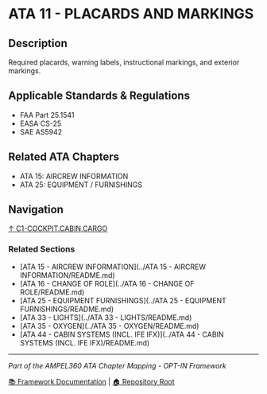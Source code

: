 # ATA 11 - PLACARDS AND MARKINGS

## Description

Required placards, warning labels, instructional markings, and exterior markings.

## Applicable Standards & Regulations

- FAA Part 25.1541
- EASA CS-25
- SAE AS5942

## Related ATA Chapters

- ATA 15: AIRCREW INFORMATION
- ATA 25: EQUIPMENT / FURNISHINGS

## Navigation

[↑ C1-COCKPIT.CABIN,CARGO](../README.md)

### Related Sections

- [ATA 15 - AIRCREW INFORMATION](../ATA 15 - AIRCREW INFORMATION/README.md)
- [ATA 16 - CHANGE OF ROLE](../ATA 16 - CHANGE OF ROLE/README.md)
- [ATA 25 - EQUIPMENT FURNISHINGS](../ATA 25 - EQUIPMENT FURNISHINGS/README.md)
- [ATA 33 - LIGHTS](../ATA 33 - LIGHTS/README.md)
- [ATA 35 - OXYGEN](../ATA 35 - OXYGEN/README.md)
- [ATA 44 - CABIN SYSTEMS (INCL. IFE IFX)](../ATA 44 - CABIN SYSTEMS (INCL. IFE IFX)/README.md)

---

*Part of the AMPEL360 ATA Chapter Mapping - OPT-IN Framework*

[📚 Framework Documentation](../../README.md) | [🏠 Repository Root](../../../README.md)
